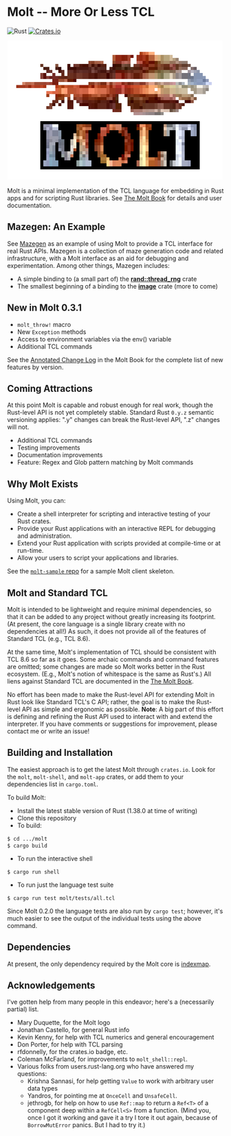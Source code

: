 # Molt -- More Or Less TCL

![Rust](https://github.com/wduquette/molt/workflows/Rust/badge.svg)
[![Crates.io](https://img.shields.io/crates/v/molt.svg)](https://crates.io/crates/molt)

![MoltLogo.png](MoltLogo.png)

Molt is a minimal implementation of the TCL language for embedding in Rust apps and for
scripting Rust libraries.  See [The Molt Book](https://wduquette.github.io/molt) for details
and user documentation.

## Mazegen: An Example

See [Mazegen](https://github.com/wduquette/mazegen) as an example of using Molt to provide
a TCL interface for real Rust APIs.  Mazegen is a collection of maze generation code and
related infrastructure, with a Molt interface as an aid for debugging and
experimentation.  Among other things, Mazegen includes:

* A simple binding to (a small part of) the
  [**rand::thread_rng**](https://crates.io/crates/rand) crate
* The smallest beginning of a binding to the [**image**](https://crates.io/crates/image) crate
  (more to come)

## New in Molt 0.3.1

* `molt_throw!` macro
* New `Exception` methods
* Access to environment variables via the env() variable
* Additional TCL commands

See the
[Annotated Change Log](https://wduquette.github.io/molt/changes.md) in the Molt Book for
the complete list of new features by version.

## Coming Attractions

At this point Molt is capable and robust enough for real work, though the Rust-level API is
not yet completely stable.  Standard Rust `0.y.z` semantic versioning applies: ".y" changes
can break the Rust-level API, ".z" changes will not.

*   Additional TCL commands
*   Testing improvements
*   Documentation improvements
*   Feature: Regex and Glob pattern matching by Molt commands

## Why Molt Exists

Using Molt, you can:

*   Create a shell interpreter for scripting and interactive testing of your Rust crates.
*   Provide your Rust applications with an interactive REPL for debugging and
    administration.
*   Extend your Rust application with scripts provided at compile-time or at run-time.
*   Allow your users to script your applications and libraries.

See the [`molt-sample` repo](https://github.com/wduquette/molt-sample) for a sample Molt client
skeleton.

## Molt and Standard TCL

Molt is intended to be lightweight and require minimal dependencies, so that it can be added
to any project without greatly increasing its footprint.  (At present, the core
language is a single library create with no dependencies at all!)  As such, it does not provide
all of the features of Standard TCL (e.g., TCL 8.6).

At the same time, Molt's implementation of TCL should be consistent with TCL 8.6 so far as it
goes.  Some archaic commands and command features are omitted; some changes
are made so Molt works better in the Rust ecosystem. (E.g., Molt's notion of whitespace is
the same as Rust's.) All liens against Standard TCL are documented in
the [The Molt Book](https://wduquette.github.io/molt).

No effort has been made to make the Rust-level API for extending Molt in Rust look like
Standard TCL's C API; rather, the goal is to make the Rust-level API as simple and ergonomic
as possible. **Note**: A big part of this effort is defining and refining the Rust API used
to interact with and extend the interpreter. If you have comments or suggestions for
improvement, please contact me or write an issue!

## Building and Installation

The easiest approach is to get the latest Molt through `crates.io`.  Look for the
`molt`, `molt-shell`, and `molt-app` crates, or add them to your dependencies list
in `cargo.toml`.

To build Molt:

*   Install the latest stable version of Rust (1.38.0 at time of writing)
*   Clone this repository
*   To build:

```
$ cd .../molt
$ cargo build
```

* To run the interactive shell

```
$ cargo run shell
```

* To run just the language test suite

```
$ cargo run test molt/tests/all.tcl
```

Since Molt 0.2.0 the language tests are also run by `cargo test`; however, it's much easier to
see the output of the individual tests using the above command.

## Dependencies

At present, the only dependency required by the Molt core is
[indexmap](https://docs.rs/indexmap/1.3.0/indexmap/).

## Acknowledgements

I've gotten help from many people in this endeavor; here's a (necessarily partial) list.

* Mary Duquette, for the Molt logo
* Jonathan Castello, for general Rust info
* Kevin Kenny, for help with TCL numerics and general encouragement
* Don Porter, for help with TCL parsing
* rfdonnelly, for the crates.io badge, etc.
* Coleman McFarland, for improvements to `molt_shell::repl`.
* Various folks from users.rust-lang.org who have answered my questions:
    * Krishna Sannasi, for help getting `Value` to work with arbitrary user data types
    * Yandros, for pointing me at `OnceCell` and `UnsafeCell`.
    * jethrogb, for help on how to use `Ref::map` to return a `Ref<T>` of a component deep within
      a `RefCell<S>` from a function.  (Mind you, once I got it working and gave it a try I
      tore it out again, because of `BorrowMutError` panics.  But I had to try it.)
